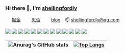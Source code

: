 ### Hi there 👋, I'm [shellingfordly](https://github.com/shellingfordly)

<span style="margin-right: 10px">
  <img src="https://lf3-cdn-tos.bytescm.com/obj/static/xitu_juejin_web/6c61ae65d1c41ae8221a670fa32d05aa.svg" style="width: 16px;" />
  <a href="https://juejin.cn/user/3799557993142535">  掘金</a>
</span>

<span style="margin-right: 10px">
  <img src="https://cdn.segmentfault.com/r-0e95e93b/static/sf-icon-small.82a498f6.svg" style="width: 16px;" />
  <a href="https://segmentfault.com/u/shellingfordly/">  思否</a>
</span>

<span style="margin-right: 10px">
  <img src="https://avatars.githubusercontent.com/u/39196952?s=40&v=4" style="width: 16px;" />
  <a href="https://shellingfordly.gitee.io/">  blog</a>
</span>

<span style="margin-right: 10px">
  <span>📫</span>
  <a href="shellingfordly@qq.com">  shellingfordly@qq.com</a>
</span>

<br />

[![](https://img.shields.io/badge/-HTML5-E34F26?style=flat-square&logo=html5&logoColor=white)](https://html.spec.whatwg.org/)
[![](https://img.shields.io/badge/-CSS3-1572B6?style=flat-square&logo=css3&logoColor=white)](https://www.w3.org/Style/CSS/)
[![](https://img.shields.io/badge/-JavaScript-f7e018?style=flat-square&logo=javascript&logoColor=white)](https://www.ecma-international.org/)
[![](https://img.shields.io/badge/-Less-43853d?style=flat-square&logo=less&logoColor=white)](https://lesscss.org/)
[![](https://img.shields.io/badge/TypeScript-cb3837?style=flat-square&logo=TypeScript&logoColor=ffffff)](https://www.typescriptlang.org/)
[![](https://img.shields.io/badge/-Vue.js-4fc08d?style=flat-square&logo=vue.js&logoColor=ffffff)](https://vuejs.org/)
[![](https://img.shields.io/badge/React-cb3837?style=flat-square&logo=React&logoColor=ffffff)](https://reactjs.org/)
[![](https://img.shields.io/badge/-NPM-cb3837?style=flat-square&logo=npm&logoColor=white)](https://npmjs.com/)
[![](https://img.shields.io/badge/-Yarn-2496ED?style=flat-square&logo=yarn&logoColor=white)](https://yarnpkg.com/)
[![](https://img.shields.io/badge/-Webpack-3776AB?style=flat-square&logo=webpack&logoColor=white)](https://webpack.js.org/)
[![](https://img.shields.io/badge/-vite-646CFF?style=flat-square&logo=vite&logoColor=ffffff)](https://vitejs.dev/)
[![](https://img.shields.io/badge/-Node.js-43853d?style=flat-square&logo=node.js&logoColor=ffffff)](https://nodejs.org/)
[![](https://img.shields.io/badge/-MongoDB-6DB33F?style=flat-square&logo=mongodb&logoColor=white)](https://www.mongodb.com/)


|![Anurag's GitHub stats](https://github-readme-stats.vercel.app/api?username=shellingfordly&show_icons=true&theme=buefy)|[![Top Langs](https://github-readme-stats.vercel.app/api/top-langs/?username=shellingfordly&theme=buefy&layout=compact)](https://github.com/anuraghazra/github-readme-stats)|
|-|-|

